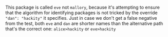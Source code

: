 This package is called `eve` not `mallory`, because it's attempting to ensure that the algorithm for identifying packages is not tricked by the override `"dan": "hackity"` it specifies. Just in case we don't get a false negative from the test, both `eve` and `dan` are shorter names than the alternative path that's the correct one: `alice>hackity` or `eve>hackity`